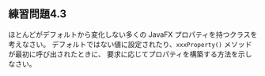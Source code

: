 ## 練習問題4.3

ほとんどがデフォルトから変化しない多くの JavaFX プロパティを持つクラスを考えなさい。
デフォルトではない値に設定されたり、`xxxProperty()` メソッドが最初に呼び出されたときに、
要求に応じてプロパティを構築する方法を示しなさい。
